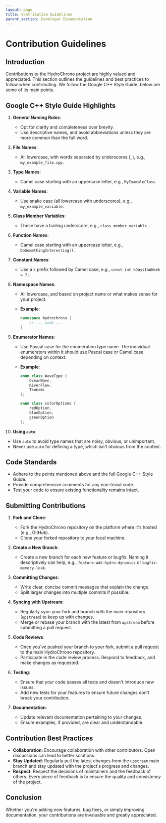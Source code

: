 ```yaml
---
layout: page
title: Contribution Guidelines
parent_section: Developer Documentation
---
```


# Contribution Guidelines

## Introduction

Contributions to the HydroChrono project are highly valued and appreciated. This section outlines the guidelines and best practices to follow when contributing. We follow the Google C++ Style Guide; below are some of its main points.

## Google C++ Style Guide Highlights

1. **General Naming Rules**:
   - Opt for clarity and completeness over brevity.
   - Use descriptive names, and avoid abbreviations unless they are more common than the full word.

2. **File Names**:
   - All lowercase, with words separated by underscores (`_`), e.g., `my_example_file.cpp`.

3. **Type Names**:
   - Camel case starting with an uppercase letter, e.g., `MyExampleClass`.

4. **Variable Names**:
   - Use snake case (all lowercase with underscores), e.g., `my_example_variable`.

5. **Class Member Variables**:
   - These have a trailing underscore, e.g., `class_member_variable_`.

6. **Function Names**:
   - Camel case starting with an uppercase letter, e.g., `DoSomethingInteresting()`.

7. **Constant Names**:
   - Use a `k` prefix followed by Camel case, e.g., `const int kDaysInAWeek = 7;`.

8. **Namespace Names**:
   - All lowercase, and based on project name or what makes sense for your project.
   - **Example**:

     ```cpp
     namespace hydrochrono { 
         // ... code ...
     }
     ```

9. **Enumerator Names**:
   - Use Pascal case for the enumeration type name. The individual enumerators within it should use Pascal case or Camel case depending on context.
   - **Example**:

     ```cpp
     enum class WaveType { 
         OceanWave, 
         RiverFlow, 
         Tsunami 
     };

     enum class colorOptions {
         redOption,
         blueOption,
         greenOption
     };
     ```

10. **Using `auto`**:
   - Use `auto` to avoid type names that are noisy, obvious, or unimportant.
   - Never use `auto` for defining a type, which isn't obvious from the context.

## Code Standards

- Adhere to the points mentioned above and the full Google C++ Style Guide.
- Provide comprehensive comments for any non-trivial code.
- Test your code to ensure existing functionality remains intact.

## Submitting Contributions

1. **Fork and Clone**:
   - Fork the HydroChrono repository on the platform where it's hosted (e.g., GitHub).
   - Clone your forked repository to your local machine.

2. **Create a New Branch**:
   - Create a new branch for each new feature or bugfix. Naming it descriptively can help, e.g., `feature-add-hydro-dynamics` or `bugfix-memory-leak`.

3. **Committing Changes**:
   - Write clear, concise commit messages that explain the change.
   - Split larger changes into multiple commits if possible.

4. **Syncing with Upstream**:
   - Regularly sync your fork and branch with the main repository (`upstream`) to keep up with changes.
   - Merge or rebase your branch with the latest from `upstream` before submitting a pull request.

5. **Code Reviews**:
   - Once you've pushed your branch to your fork, submit a pull request to the main HydroChrono repository.
   - Participate in the code review process. Respond to feedback, and make changes as requested.

6. **Testing**:
   - Ensure that your code passes all tests and doesn't introduce new issues.
   - Add new tests for your features to ensure future changes don't break your contribution.

7. **Documentation**:
   - Update relevant documentation pertaining to your changes.
   - Ensure examples, if provided, are clear and understandable.

## Contribution Best Practices

- **Collaboration**: Encourage collaboration with other contributors. Open discussions can lead to better solutions.
- **Stay Updated**: Regularly pull the latest changes from the `upstream` main branch and stay updated with the project's progress and changes.
- **Respect**: Respect the decisions of maintainers and the feedback of others. Every piece of feedback is to ensure the quality and consistency of the project.

## Conclusion

Whether you're adding new features, bug fixes, or simply improving documentation, your contributions are invaluable and greatly appreciated.
